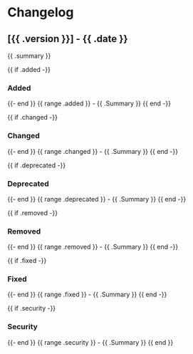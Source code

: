 # Changelog

## [{{ .version }}] - {{ .date }}
{{ .summary }}

{{ if .added -}}
### Added
{{- end }}
{{ range .added }} - {{ .Summary }}
{{ end -}}

{{ if .changed -}}
### Changed
{{- end }}
{{ range .changed }} - {{ .Summary }}
{{ end -}}

{{ if .deprecated -}}
### Deprecated
{{- end }}
{{ range .deprecated }} - {{ .Summary }}
{{ end -}}

{{ if .removed -}}
### Removed
{{- end }}
{{ range .removed }} - {{ .Summary }}
{{ end -}}

{{ if .fixed -}}
### Fixed
{{- end }}
{{ range .fixed }} - {{ .Summary }}
{{ end -}}

{{ if .security -}}
### Security
{{- end }}
{{ range .security }} - {{ .Summary }}
{{ end }}
